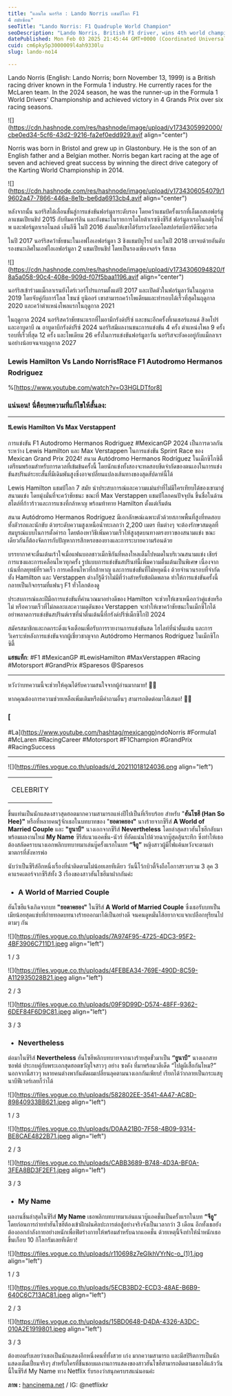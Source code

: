 ```yaml
---
title: "แลนโด นอร์ริส : Lando Norris เเชมป์โลก F1 
4 สมัยซ้อน"
seoTitle: "Lando Norris: F1 Quadruple World Champion"
seoDescription: "Lando Norris, British F1 driver, wins 4th world championship with McLaren, achieving 4 Grand Prix victories and multiple podium finishes"
datePublished: Mon Feb 03 2025 21:45:44 GMT+0000 (Coordinated Universal Time)
cuid: cm6pky5p3000009l4ah9330lu
slug: lando-no14

---
```


Lando Norris (English: Lando Norris; born November 13, 1999) is a British racing driver known in the Formula 1 industry. He currently races for the McLaren team. In the 2024 season, he was the runner-up in the Formula 1 World Drivers' Championship and achieved victory in 4 Grands Prix over six racing seasons.

![](https://cdn.hashnode.com/res/hashnode/image/upload/v1734305992000/cbe0ed34-5cf6-43d2-9216-fa2ef0edd929.avif align="center")

Norris was born in Bristol and grew up in Glastonbury. He is the son of an English father and a Belgian mother. Norris began kart racing at the age of seven and achieved great success by winning the direct drive category of the Karting World Championship in 2014.

![](https://cdn.hashnode.com/res/hashnode/image/upload/v1734306054079/19602a47-7866-446a-8e1b-be6da6913cb4.avif align="center")

หลังจากนั้น นอร์ริสได้เลื่อนขั้นสู่การแข่งขันฟอร์มูลาระดับรอง โดยคว้าแชมป์ครั้งแรกที่เอ็มเอสเอฟอร์มูลาแชมเปียนชิป 2015 กับทีมคาร์ลิน และยังชนะในรายการโตโยต้าเรซซิงซีรีส์ ฟอร์มูลาเรอโนลต์ยูโรคัพ และฟอร์มูลาเรอโนลต์ เอ็นอีซี ในปี 2016 ส่งผลให้เขาได้รับรางวัลออโตสปอร์ตบีอาร์ดีซีอะวอร์ด

ในปี 2017 นอร์ริสคว้าชัยชนะในเอฟไอเอฟอร์มูลา 3 ชิงแชมป์ยุโรป และในปี 2018 เขาจบด้วยอันดับรองชนะเลิศในเอฟไอเอฟอร์มูลา 2 แชมเปียนชิป โดยเป็นรองเพียงจอร์จ รัสเซล

![](https://cdn.hashnode.com/res/hashnode/image/upload/v1734306094820/f8a5a058-90c4-408e-909d-f07f5baa1196.avif align="center")

นอร์ริสเข้าร่วมแม็กลาเรนยังไดร์เวอร์โปรแกรมตั้งแต่ปี 2017 และเปิดตัวในฟอร์มูลาวันในฤดูกาล 2019 โดยจับคู่กับการ์โลส ไซนซ์ ยูนิออร์ เขาสามารถคว้าโพเดียมและทำรอบได้เร็วที่สุดในฤดูกาล 2020 และคว้าตำแหน่งโพลแรกในฤดูกาล 2021

ในฤดูกาล 2024 นอร์ริสคว้าชัยชนะแรกที่ไมอามีกรังด์ปรีซ์ และชนะอีกครั้งที่เนเธอร์แลนด์ สิงคโปร์ และอาบูดาบี ณ อาบูดาบีกรังด์ปรีซ์ 2024 นอร์ริสมีผลงานชนะการแข่งขัน 4 ครั้ง ตำแหน่งโพล 9 ครั้ง รอบที่เร็วที่สุด 12 ครั้ง และโพเดียม 26 ครั้งในการแข่งขันฟอร์มูลาวัน นอร์ริสจะยังคงอยู่กับแม็กลาเรนอย่างน้อยจนจบฤดูกาล 2027

### **Lewis Hamilton Vs Lando Norris❗Race F1 Autodromo Hermanos Rodriguez**

%[https://www.youtube.com/watch?v=O3HGLDTfor8] 

### แน่นอน! นี่คือบทความที่แก้ไขให้สั้นลง:

---

**❗Lewis Hamilton Vs Max Verstappen❗**

การแข่งขัน F1 Autodromo Hermanos Rodriguez #MexicanGP 2024 เป็นการดวลกันระหว่าง Lewis Hamilton และ Max Verstappen ในการแข่งขัน Sprint Race ของ Mexican Grand Prix 2024! สนาม Autódromo Hermanos Rodríguez ในเม็กซิโกซิตี้เตรียมพร้อมสำหรับการดวลที่เข้มข้นครั้งนี้ โดยนักแข่งทั้งสองจะทดสอบขีดจำกัดของตนเองในการแข่งขันสปรินต์ระยะสั้นที่มีเดิมพันสูงซึ่งอาจเปลี่ยนแปลงเส้นทางของสุดสัปดาห์นี้ได้

Lewis Hamilton แชมป์โลก 7 สมัย นำประสบการณ์และความแม่นยำที่ไม่มีใครเทียบได้ของเขามาสู่สนามแข่ง โดยมุ่งมั่นที่จะคว้าชัยชนะ ขณะที่ Max Verstappen แชมป์โลกคนปัจจุบัน ขึ้นชื่อในด้านสไตล์ที่ก้าวร้าวและการแซงที่กล้าหาญ พร้อมท้าทาย Hamilton ตั้งแต่เริ่มต้น

สนาม Autódromo Hermanos Rodríguez มีเอกลักษณ์เฉพาะตัวด้วยสภาพพื้นที่สูงที่ทดสอบทั้งตัวรถและนักขับ ด้วยระดับความสูงเหนือน้ำทะเลกว่า 2,200 เมตร ทีมต่างๆ จะต้องรักษาสมดุลที่สมบูรณ์แบบในการตั้งค่ารถ โดยต้องหาวิธีเพิ่มความเร็วให้สูงสุดบนทางตรงยาวของสนามแข่ง ขณะเดียวกันก็ต้องจัดการกับปัญหาการสึกหรอของยางและการระบายความร้อนด้วย

บรรยากาศจะตื่นเต้นเร้าใจเมื่อแฟนบอลชาวเม็กซิกันที่หลงใหลเต็มไปหมดในบริเวณสนามแข่ง เชียร์การแซงและการเคลื่อนไหวทุกครั้ง รูปแบบการแข่งขันสปรินท์นี้เพิ่มความตื่นเต้นเป็นพิเศษ เนื่องจากเน้นที่กลยุทธ์ที่รวดเร็ว การเคลื่อนไหวที่กล้าหาญ และการแข่งขันที่ไม่หยุดนิ่ง ด้วยจำนวนรอบที่จำกัด ทั้ง Hamilton และ Verstappen ต่างก็รู้ดีว่าไม่มีที่ว่างสำหรับข้อผิดพลาด ทำให้การแข่งขันครั้งนี้กลายเป็นกิจกรรมที่แฟนๆ F1 ทั่วโลกต้องดู

ประสบการณ์และฝีมือการแข่งขันที่คำนวณมาอย่างดีของ Hamilton จะช่วยให้เขาเหนือกว่าคู่แข่งหรือไม่ หรือความเร็วที่ไม่ลดละและความดุดันของ Verstappen จะทำให้เขาคว้าชัยชนะในเม็กซิโกได้ อย่าพลาดการแข่งขันสปรินต์เรซที่น่าตื่นเต้นนี้ที่กรังด์ปรีซ์เม็กซิโกปี 2024

สมัครสมาชิกและกดกระดิ่งแจ้งเตือนเพื่อรับการรายงานการแข่งขันสด ไฮไลท์ที่น่าตื่นเต้น และการวิเคราะห์หลังการแข่งขันจากผู้เชี่ยวชาญจาก Autódromo Hermanos Rodríguez ในเม็กซิโกซิตี้

**แฮชแท็ก**: #F1 #MexicanGP #LewisHamilton #MaxVerstappen #Racing #Motorsport #GrandPrix #Sparesos @Sparesos

---

หวังว่าบทความนี้จะช่วยให้คุณได้รับความสนใจจากผู้อ่านมากมาย! 🚗🏁

หากคุณต้องการความช่วยเหลือเพิ่มเติมหรือมีคำถามอื่นๆ สามารถติดต่อมาได้เสมอ! 🚀📱[  
](https://www.youtube.com/hashtag/mexicangp)

### \[

#La\](https://www.youtube.com/hashtag/mexicangp)ndoNorris #Formula1 #McLaren #RacingCareer #Motorsport #F1Champion #GrandPrix #RacingSuccess

---

![](https://files.vogue.co.th/uploads/d_20211018124036.png align="left")

<table><tbody><tr><td colspan="1" rowspan="1"><p>CELEBRITY</p></td></tr></tbody></table>

ขึ้นแท่นเป็นนักแสดงสาวสุดฮอตมากความสามารถแห่งปีไปเป็นที่เรียบร้อย สำหรับ "**ฮันโซฮี (Han So Hee)"** หรือที่หลายคนรู้จักเธอในบทบาทของ "**ยอดาคยอง"** นางร้ายจากซีรีส์ **A World of Married Couple** และ **"ยูนาบี"** นางเอกจากซีรีส์ **Nevertheless** โดยล่าสุดสาวฮันโซฮีกลับมาพร้อมผลงานใหม่ **My Name** ซีรีส์แนวแอคชั่น-นัวร์ ที่อัดแน่นไปด้วยฉากบู๊สุดลุ้นระทึก ซึ่งทำให้เธอต้องสลัดคราบนางเอกพลิกบทบาทมาเล่นบู๊ครั้งแรกในบท **“จีอู”** หญิงสาวผู้มีไฟแค้นหวังจะตามล่าฆาตกรที่สังหารพ่อ

นับว่าเป็นซีรีส์อีกหนึ่งเรื่องที่น่าติดตามไม่น้อยเลยทีเดียว วันนี้โว้กบิวตี้จึงถือโอกาสรวบรวม 3 ลุค 3 คาแรคเตอร์จากซีรีส์ทั้ง 3 เรื่องของสาวฮันโซฮีมาฝากกันค่ะ

* ### **A World of Married Couple**
    

ฮันโซฮีแจ้งเกิดจากบท **"ยอดาคยอง"** ในซีรีส์ **A World of Married Couple** ซึ่งเธอรับบทเป็นเมียน้อยสุดแซ่บที่ถ่ายทอดบทนางร้ายออกมาได้เป็นอย่างดี จนคนดูหมั่นไส้อยากจะแจกเปลือกทุรียนไปตามๆ กัน

![](https://files.vogue.co.th/uploads/7A974F95-4725-4DC3-95F2-4BF3906C711D1.jpeg align="left")

1 / 3

![](https://files.vogue.co.th/uploads/4FEBEA34-769E-490D-8C59-A112935028B21.jpeg align="left")

2 / 3

![](https://files.vogue.co.th/uploads/09F9D99D-D574-48FF-9362-6DEF84F6D9C81.jpeg align="left")

3 / 3

* ### **Nevertheless**
    

ต่อมาในซีรีส์ **Nevertheless** ฮันโซฮีพลิกบทบาทจากนางร้ายสุดขั้วมาเป็น **“ยูนาบี”** นางเอกสายซอฟต์ ประกบคู่กับพระเอกสุดฮอตขวัญใจสาวๆ อย่าง ซงคัง ที่มาพร้อมวลีเด็ด “ไปดูผีเสื้อกันไหม?” นอกจากนี้สาวๆ หลายคนต่างพากันตัดผมเปลี่ยนลุคตามนางเอกกันเพียบ! เรียกได้ว่ากลายเป็นกระแสยูนาบีฟีเวอร์เลยก็ว่าได้

![](https://files.vogue.co.th/uploads/582802EE-3541-4A47-AC8D-89840933BB621.jpeg align="left")

1 / 3

![](https://files.vogue.co.th/uploads/D0AA21B0-7F58-4B09-9314-BE8CAE4822B71.jpeg align="left")

2 / 3

![](https://files.vogue.co.th/uploads/CABB3689-B748-4D3A-BF0A-3FEA8BD3F2EF1.jpeg align="left")

3 / 3

* ### **My Name**
    

ผลงานชิ้นล่าสุดในซีรีส์ **My Name** เธอพลิกบทบาทมาเล่นแนวบู๊แอคชั่นเป็นครั้งแรกในบท **“จีอู”** โดยก่อนการถ่ายทำฮันโซฮีต้องเข้าฝึกฝนศิลปะการต่อสู้อย่างจริงจังเป็นเวลากว่า 3 เดือน อีกทั้งเธอยังต้องออกกำลังกายอย่างหนักเพื่อฟิตร่างกายให้พร้อมสำหรับฉากแอคชั่น ด้วยเหตุนี้จึงทำให้น้ำหนักเธอขึ้นเกือบ 10 กิโลกรัมเลยทีเดียว!

![](https://files.vogue.co.th/uploads/r110698z7eGIkhVYrNc-o_(1)1.jpg align="left")

1 / 3

![](https://files.vogue.co.th/uploads/5ECB3BD2-ECD3-48AE-B6B9-640C6C713AC81.jpeg align="left")

2 / 3

![](https://files.vogue.co.th/uploads/15BD0648-D4DA-4326-A3DC-010A2E1919801.jpeg align="left")

3 / 3

ต้องยอมรับเลยว่าเธอเป็นนักแสดงอีกหนึ่งคนที่ทั้งสวย เก่ง มากความสามารถ และมีสปิริตการเป็นนักแสดงเต็มเปี่ยมจริงๆ สำหรับใครที่ชื่นชอบผลงานการแสดงของสาวฮันโซฮีสามารถติดตามเธอได้แล้ววันนี้ในซีรีส์ My Name ทาง Netflix รับรองว่าสนุกครบรสแน่นอนค่ะ

**ภาพ :** [hancinema.net](http://hancinema.net) / IG: @netflixkr